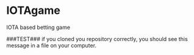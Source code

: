 # IOTAgame
IOTA based betting game

###TEST###
if you cloned you repository correctly, you should see this message in a file on your computer.
###
